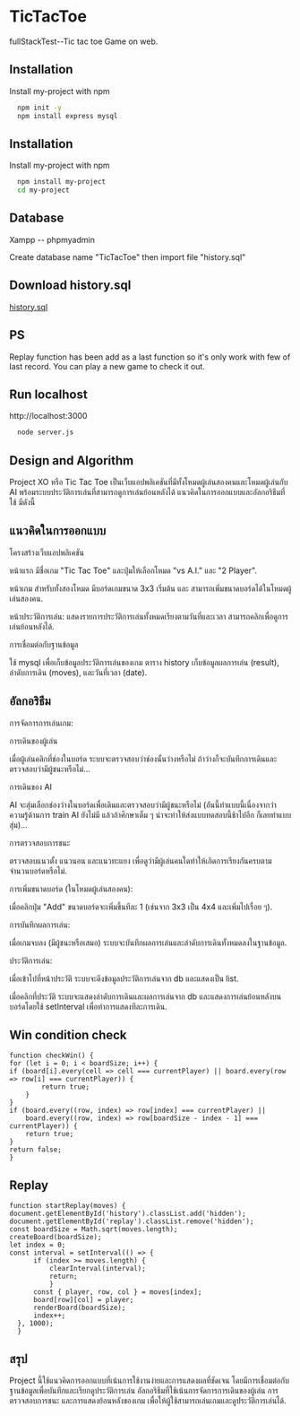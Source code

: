 # TicTacToe
fullStackTest--Tic tac toe Game on web.

## Installation

Install my-project with npm

```bash
  npm init -y
  npm install express mysql
```

## Installation

Install my-project with npm

```bash
  npm install my-project
  cd my-project
```

## Database

Xampp -- phpmyadmin

Create database name "TicTacToe" then import file "history.sql"

## Download history.sql 

[history.sql](https://drive.google.com/file/d/17em6C6nYMw_U7bJJ-l84x-JNJpBq24Qs/view?usp=sharing)

## PS

Replay function has been add as a last function so it's only work with few of last record. You can play a new game to check it out.


## Run localhost

http://localhost:3000

```bash
  node server.js
```

## Design and Algorithm

Project XO หรือ Tic Tac Toe เป็นเว็บแอปพลิเคชันที่มีทั้งโหมดผู้เล่นสองคนและโหมดผู้เล่นกับ AI พร้อมระบบประวัติการเล่นที่สามารถดูการเล่นย้อนหลังได้ แนวคิดในการออกแบบและอัลกอริธึมที่ใช้ มีดังนี้

## แนวคิดในการออกแบบ

โครงสร้างเว็บแอปพลิเคชัน

หน้าแรก มีชื่อเกม "Tic Tac Toe" และปุ่มให้เลือกโหมด "vs A.I." และ "2 Player".

หน้าเกม สำหรับทั้งสองโหมด มีบอร์ดเกมขนาด 3x3 เริ่มต้น และ
สามารถเพิ่มขนาดบอร์ดได้ในโหมดผู้เล่นสองคน.

หน้าประวัติการเล่น: แสดงรายการประวัติการเล่นทั้งหมดเรียงตามวันที่และเวลา สามารถคลิกเพื่อดูการเล่นย้อนหลังได้.

การเชื่อมต่อกับฐานข้อมูล

ใช้ mysql เพื่อเก็บข้อมูลประวัติการเล่นของเกม
ตาราง history เก็บข้อมูลผลการเล่น (result), ลำดับการเดิน (moves), และวันที่เวลา (date).

## อัลกอริธึม

การจัดการการเล่นเกม:

การเดินของผู้เล่น 

เมื่อผู้เล่นคลิกที่ช่องในบอร์ด ระบบจะตรวจสอบว่าช่องนั้นว่างหรือไม่ ถ้าว่างก็จะบันทึกการเดินและตรวจสอบว่ามีผู้ชนะหรือไม่...

การเดินของ AI 

AI จะสุ่มเลือกช่องว่างในบอร์ดเพื่อเดินและตรวจสอบว่ามีผู้ชนะหรือไม่ (อันนี้ทำแบบนี้เนื่องจากว่าความรู้ด้านการ train AI ยังไม่มี แล้วถ้าศึกษาเต็ม ๆ น่าจะทำให้ส่งแบบทดสอบนี้ช้าไปอีก ก็เลยทำแบบสุ่ม)...

การตรวจสอบการชนะ 

ตรวจสอบแนวตั้ง แนวนอน และแนวทะแยง เพื่อดูว่ามีผู้เล่นคนใดทำให้เกิดการเรียงกันครบตามจำนวนบอร์ดหรือไม่.

การเพิ่มขนาดบอร์ด (ในโหมดผู้เล่นสองคน):

เมื่อคลิกปุ่ม "Add" ขนาดบอร์ดจะเพิ่มขึ้นทีละ 1 (เช่นจาก 3x3 เป็น 4x4 และเพิ่มไปเรื่อย ๆ).

การบันทึกผลการเล่น:

เมื่อเกมจบลง (มีผู้ชนะหรือเสมอ) ระบบจะบันทึกผลการเล่นและลำดับการเดินทั้งหมดลงในฐานข้อมูล.

ประวัติการเล่น:

เมื่อเข้าไปที่หน้าประวัติ ระบบจะดึงข้อมูลประวัติการเล่นจาก db และแสดงเป็น list.

เมื่อคลิกที่ประวัติ ระบบจะแสดงลำดับการเดินและผลการเล่นจาก db และแสดงการเล่นย้อนหลังบนบอร์ดโดยใช้ setInterval เพื่อทำการแสดงทีละการเดิน.

## Win condition check


    function checkWin() {
    for (let i = 0; i < boardSize; i++) {
    if (board[i].every(cell => cell === currentPlayer) || board.every(row => row[i] === currentPlayer)) {
            return true;
        }
    }
    if (board.every((row, index) => row[index] === currentPlayer) || 
        board.every((row, index) => row[boardSize - index - 1] === currentPlayer)) {
        return true;
    }
    return false;
    }

## Replay 


    function startReplay(moves) {
    document.getElementById('history').classList.add('hidden');
    document.getElementById('replay').classList.remove('hidden');
    const boardSize = Math.sqrt(moves.length);
    createBoard(boardSize);
    let index = 0;
    const interval = setInterval(() => {
          if (index >= moves.length) {
              clearInterval(interval);
              return;
              }
          const { player, row, col } = moves[index];
          board[row][col] = player;
          renderBoard(boardSize);
          index++;
      }, 1000);
      }

## สรุป

Project นี้ใช้แนวคิดการออกแบบที่เน้นการใช้งานง่ายและการแสดงผลที่ชัดเจน โดยมีการเชื่อมต่อกับฐานข้อมูลเพื่อบันทึกและเรียกดูประวัติการเล่น อัลกอริธึมที่ใช้เน้นการจัดการการเดินของผู้เล่น การตรวจสอบการชนะ และการแสดงย้อนหลังของเกม เพื่อให้ผู้ใช้สามารถเล่นเกมและดูประวัติการเล่นได้.










    
